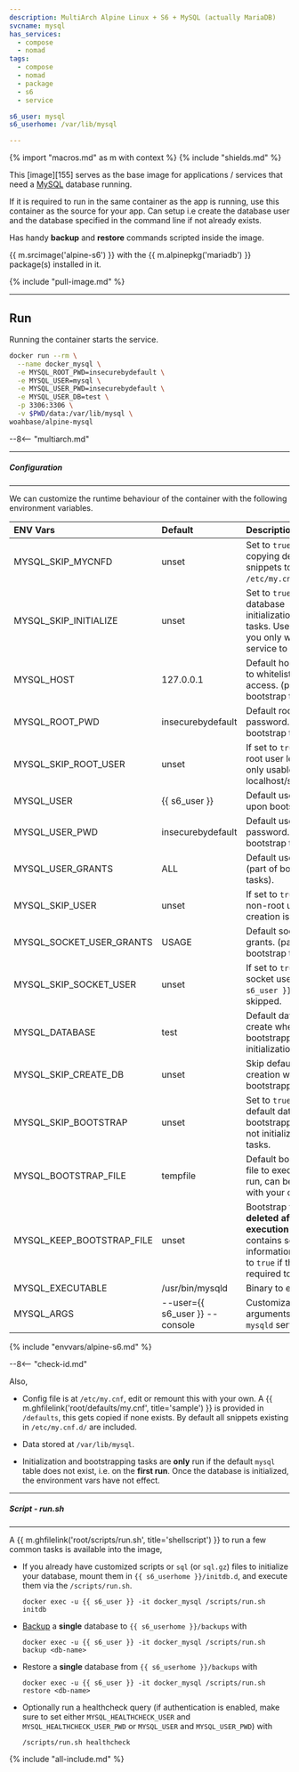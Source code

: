 ```yaml
---
description: MultiArch Alpine Linux + S6 + MySQL (actually MariaDB)
svcname: mysql
has_services:
  - compose
  - nomad
tags:
  - compose
  - nomad
  - package
  - s6
  - service

s6_user: mysql
s6_userhome: /var/lib/mysql

---
```


{% import "macros.md" as m with context %}
{% include "shields.md" %}

This [image][155] serves as the base image for applications
/ services that need a [MySQL][1] database running.

If it is required to run in the same container as the app is
running, use this container as the source for your app. Can setup
i.e create the database user and the database specified in the
command line if not already exists.

Has handy **backup** and **restore** commands scripted inside the
image.

{{ m.srcimage('alpine-s6') }} with the {{ m.alpinepkg('mariadb')
}} package(s) installed in it.

{% include "pull-image.md" %}

---
Run
---

Running the container starts the service.

``` sh
docker run --rm \
  --name docker_mysql \
  -e MYSQL_ROOT_PWD=insecurebydefault \
  -e MYSQL_USER=mysql \
  -e MYSQL_USER_PWD=insecurebydefault \
  -e MYSQL_USER_DB=test \
  -p 3306:3306 \
  -v $PWD/data:/var/lib/mysql \
woahbase/alpine-mysql
```

--8<-- "multiarch.md"

---
##### Configuration
---

We can customize the runtime behaviour of the container with the
following environment variables.

| ENV Vars                  | Default                        | Description
| :---                      | :---                           | :---
| MYSQL_SKIP_MYCNFD         | unset                          | Set to `true` to skip copying default snippets to `/etc/my.cnf.d`.
| MYSQL_SKIP_INITIALIZE     | unset                          | Set to `true` to skip all database initialization/bootstrap tasks. Useful when you only want the service to run.
| MYSQL_HOST                | 127.0.0.1                      | Default host needed to whitelist user access. (part of bootstrap tasks).
| MYSQL_ROOT_PWD            | insecurebydefault              | Default root password. (part of bootstrap tasks).
| MYSQL_SKIP_ROOT_USER      | unset                          | If set to `true`, default root user left as-is, i.e only usable via localhost/socket.
| MYSQL_USER                | {{ s6_user }}                  | Default user to create upon bootstrap.
| MYSQL_USER_PWD            | insecurebydefault              | Default user password. (part of bootstrap tasks).
| MYSQL_USER_GRANTS         | ALL                            | Default user grants. (part of bootstrap tasks).
| MYSQL_SKIP_USER           | unset                          | If set to `true`, default non-root user creation is skipped.
| MYSQL_SOCKET_USER_GRANTS  | USAGE                          | Default socket user grants. (part of bootstrap tasks).
| MYSQL_SKIP_SOCKET_USER    | unset                          | If set to `true`, default socket user `{{ s6_user }}` creation is skipped.
| MYSQL_DATABASE            | test                           | Default database to create when bootstrapping, after initialization.
| MYSQL_SKIP_CREATE_DB      | unset                          | Skip default database creation when bootstrapping.
| MYSQL_SKIP_BOOTSTRAP      | unset                          | Set to `true` to skip default database bootstrapping (but not initialization) tasks.
| MYSQL_BOOTSTRAP_FILE      | tempfile                       | Default bootstrapping file to execute on first run, can be replaced with your own.
| MYSQL_KEEP_BOOTSTRAP_FILE | unset                          | Bootstrap file is **deleted after execution** as it contains secret information, set this to `true` if the file is required to persist.
| MYSQL_EXECUTABLE          | /usr/bin/mysqld                | Binary to execute.
| MYSQL_ARGS                | --user={{ s6_user }} --console | Customizable arguments passed to `mysqld` service.
{% include "envvars/alpine-s6.md" %}

--8<-- "check-id.md"

Also,

* Config file is at `/etc/my.cnf`, edit or remount this with your
  own. A {{ m.ghfilelink('root/defaults/my.cnf', title='sample')
  }} is provided in `/defaults`, this gets copied if none exists.
  By default all snippets existing in `/etc/my.cnf.d/` are
  included.

* Data stored at `/var/lib/mysql`.

* Initialization and bootstrapping tasks are **only** run if the
  default `mysql` table does not exist, i.e. on the **first run**.
  Once the database is initialized, the environment vars have not
  effect.

---
##### Script - run.sh
---

A {{ m.ghfilelink('root/scripts/run.sh', title='shellscript') }}
to run a few common tasks is available into the image,

* If you already have customized scripts or `sql` (or `sql.gz`)
  files to initialize your database, mount them in `{{ s6_userhome
  }}/initdb.d`, and execute them via the `/scripts/run.sh`.
  ```
  docker exec -u {{ s6_user }} -it docker_mysql /scripts/run.sh initdb
  ```

* [Backup][2] a **single** database to `{{ s6_userhome }}/backups` with
  ```
  docker exec -u {{ s6_user }} -it docker_mysql /scripts/run.sh backup <db-name>
  ```

* Restore a **single** database from `{{ s6_userhome }}/backups` with
  ```
  docker exec -u {{ s6_user }} -it docker_mysql /scripts/run.sh restore <db-name>
  ```

* Optionally run a healthcheck query (if authentication is
  enabled, make sure to set either `MYSQL_HEALTHCHECK_USER` and
  `MYSQL_HEALTHCHECK_USER_PWD` or `MYSQL_USER` and
  `MYSQL_USER_PWD`) with
  ```
  /scripts/run.sh healthcheck
  ```

[1]: https://www.mysql.com/
[2]: https://dev.mysql.com/doc/refman/8.4/en/mysqldump.html

{% include "all-include.md" %}
